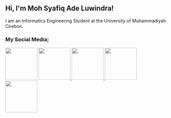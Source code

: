 ## Hi, I'm Moh Syafiq Ade Luwindra</a>!<br>

I am an Informatics Engineering Student at the University of Muhammadiyah Cirebon.<br>

### My Social Media;

<a href="https://www.facebook.com/share/15iPFuXtdN/" target="_blank"><img src="https://user-images.githubusercontent.com/74038190/235294011-b8074c31-9097-4a65-a594-4151b58743a8.gif" width="100" /></a>
<a href="#" target="_blank"><img src="https://user-images.githubusercontent.com/74038190/235294012-0a55e343-37ad-4b0f-924f-c8431d9d2483.gif" width="100" />
<a href="www.linkedin.com/in/mohsyafiqadeluwindra" target="_blank"><img src="https://user-images.githubusercontent.com/74038190/235294013-a33e5c43-a01c-43f6-b44d-a406d8b4ab75.gif" width="100" />
<a href="https://www.instagram.com/adeluindra_?igsh=MWVieG12dHAzYnNpaQ==" target="_blank"><img src="https://user-images.githubusercontent.com/74038190/235294015-47144047-25ab-417c-af1b-6746820a20ff.gif" width="100" />
<a href="https://discord.gg/uYP4MGp6" target="_blank"><img src="https://user-images.githubusercontent.com/74038190/235294006-04e22871-2943-4626-9a99-e1d416cbda26.gif" width="100" /></a>
